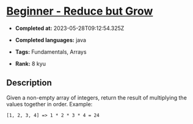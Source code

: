 # [Beginner - Reduce but Grow](https://www.codewars.com/kata/57f780909f7e8e3183000078)

- **Completed at:** 2023-05-28T09:12:54.325Z

- **Completed languages:** java

- **Tags:** Fundamentals, Arrays

- **Rank:** 8 kyu

## Description

Given a non-empty array of integers, return the result of multiplying the values together in order. Example:

```
[1, 2, 3, 4] => 1 * 2 * 3 * 4 = 24
```
